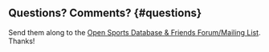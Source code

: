 
## Questions? Comments? {#questions}

Send them along to the
[Open Sports Database & Friends Forum/Mailing List](http://groups.google.com/group/opensport).
Thanks!
